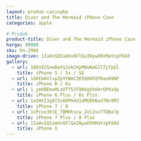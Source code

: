 ```yaml
---
layout: produk-casinghp
title: Diver and The Mermaid iPhone Case
categories: apple

# Produk
product-title: Diver and The Mermaid iPhone Case
harga: 90000
sku: hn-2966
image-drive: 1IaOcGQIamUv6FlQaINywO9XMaYzpF68d
gallery:
  - url: 18EUICGnwDatGJskCKpM0wKmG1TZyfpGl
    title: iPhone 5 / 5s / SE
  - url: 1GKEmAVlxpZpYYWmCIK5QXKM2P0ao09NF
    title: iPhone 6 / 6s
  - url: 1_ymXBEmaMLaVTT53T9KKgXh04rQPXxQy
    title: iPhone 6 Plus / 6s Plus
  - url: 1aSHXI3g8T3z68PHdd14MUDkNad7Nv9MJ
    title: iPhone 7 / 8
  - url: 1cPcxx3KtE_TBMHtucw_2Ui2vxTTQNa7p
    title: iPhone 7 Plus / 8 Plus
  - url: 1IaOcGQIamUv6FlQaINywO9XMaYzpF68d
    title: iPhone X
---
```


